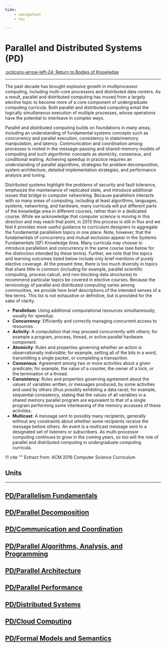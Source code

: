 ```yaml
---
hide:
    - navigation
    - toc

---
```

# Parallel and Distributed Systems (PD)

[:octicons-arrow-left-24: Return to Bodies of Knowledge](/Bodies-of-Knowledge/)

---

The past decade has brought explosive growth in multiprocessor computing, including multi-core processors and distributed data centers. As a result, parallel and distributed computing has moved from a largely elective topic to become more of a core component of undergraduate computing curricula. Both parallel and distributed computing entail the logically simultaneous execution of multiple processes, whose operations have the potential to interleave in complex ways.

Parallel and distributed computing builds on foundations in many areas, including an understanding of fundamental systems concepts such as concurrency and parallel execution, consistency in state/memory manipulation, and latency. Communication and coordination among processes is rooted in the message-passing and shared-memory models of computing and such algorithmic concepts as atomicity, consensus, and conditional waiting. Achieving speedup in practice requires an understanding of parallel algorithms, strategies for problem decomposition, system architecture, detailed implementation strategies, and performance analysis and tuning.

Distributed systems highlight the problems of security and fault tolerance, emphasize the maintenance of replicated state, and introduce additional issues that bridge to computer networking. Because parallelism interacts with so many areas of computing, including at least algorithms, languages, systems, networking, and hardware, many curricula will put different parts of the knowledge area in different courses, rather than in a dedicated course. While we acknowledge that computer science is moving in this direction and may reach that point, in 2013 this process is still in flux and we feel it provides more useful guidance to curriculum designers to aggregate the fundamental parallelism topics in one place. Note, however, that the fundamentals of concurrency and mutual exclusion appear in the Systems Fundamentals (SF) Knowledge Area. Many curricula may choose to introduce parallelism and concurrency in the same course (see below for the distinction intended by these terms). Further, we note that the topics and learning outcomes listed below include only brief mentions of purely elective coverage. At the present time, there is too much diversity in topics that share little in common (including for example, parallel scientific computing, process calculi, and non-blocking data structures) to recommend particular topics be covered in elective courses. Because the terminology of parallel and distributed computing varies among communities, we provide here brief descriptions of the intended senses of a few terms. This list is not exhaustive or definitive, but is provided for the sake of clarity.

- **Parallelism**: Using additional computational resources simultaneously, usually for speedup.
- **Concurrency**: Efficiently and correctly managing concurrent access to resources.
- **Activity**: A computation that may proceed concurrently with others; for example a program, process, thread, or active parallel hardware component.
- **Atomicity**: Rules and properties governing whether an action is observationally indivisible; for example, setting all of the bits in a word, transmitting a single packet, or completing a transaction.
- **Consensus**: Agreement among two or more activities about a given predicate; for example, the value of a counter, the owner of a lock, or the termination of a thread.
- **Consistency**: Rules and properties governing agreement about the values of variables written, or messages produced, by some activities and used by others (thus possibly exhibiting a data race); for example, sequential consistency, stating that the values of all variables in a shared memory parallel program are equivalent to that of a single program performing some interleaving of the memory accesses of these activities.
- **Multicast**: A message sent to possibly many recipients, generally without any constraints about whether some recipients receive the message before others. An event is a multicast message sent to a designated set of listeners or subscribers. As multi-processor computing continues to grow in the coming years, so too will the role of parallel and distributed computing in undergraduate computing curricula. 

!!! cite ""
    Extract from: ACM 2016 Computer Science Curriculum

## Units

---

<div class="container px-4 py-2" id="custom-cards">
    <div class="row row-cols-1 row-cols-lg-3 align-items-stretch g-4 py-3">
        <div class="col">
            <a href="02_Parallelism-Fundamentals">
                <div class="card card-cover h-100 overflow-hidden text-white bg-dark rounded-5 shadow-lg">
                    <div class="d-flex flex-column h-100 p-5 pb-3 text-white text-shadow-1">
                        <h2>PD/Parallelism Fundamentals</h2>
                    </div>
                </div>
            </a>
        </div>
        <div class="col">
            <a href="03_Parallel-Decomposition">
                <div class="card card-cover h-100 overflow-hidden text-white bg-dark rounded-5 shadow-lg">
                    <div class="d-flex flex-column h-100 p-5 pb-3 text-white text-shadow-1">
                        <h2>PD/Parallel Decomposition</h2>
                    </div>
                </div>
            </a>
        </div>
        <div class="col">
            <a href="04_Communication-Coordination">
                <div class="card card-cover h-100 overflow-hidden text-white bg-dark rounded-5 shadow-lg">
                    <div class="d-flex flex-column h-100 p-5 pb-3 text-shadow-1">
                        <h2>PD/Communication and Coordination</h2>
                    </div>
                </div>
            </a>
        </div>
    </div>
    <div class="row row-cols-1 row-cols-lg-3 align-items-stretch g-4 py-3">
        <div class="col">
            <a href="05_Parallel-Algorithms-Analysis-Programming">
                <div class="card card-cover h-100 overflow-hidden text-white bg-dark rounded-5 shadow-lg">
                    <div class="d-flex flex-column h-100 p-5 pb-3 text-white text-shadow-1">
                        <h2>PD/Parallel Algorithms, Analysis, and Programming</h2>
                    </div>
                </div>
            </a>
        </div>
        <div class="col">
            <a href="06_Parallel-Architecture">
                <div class="card card-cover h-100 overflow-hidden text-white bg-dark rounded-5 shadow-lg">
                    <div class="d-flex flex-column h-100 p-5 pb-3 text-white text-shadow-1">
                        <h2>PD/Parallel Architecture</h2>
                    </div>
                </div>
            </a>
        </div>
        <div class="col">
            <a href="07_Parallel-Performance">
                <div class="card card-cover h-100 overflow-hidden text-white bg-dark rounded-5 shadow-lg">
                    <div class="d-flex flex-column h-100 p-5 pb-3 text-shadow-1">
                        <h2>PD/Parallel Performance</h2>
                    </div>
                </div>
            </a>
        </div>
    </div>
    <div class="row row-cols-1 row-cols-lg-3 align-items-stretch g-4 py-3">
        <div class="col">
            <a href="08_Distributed-Systems">
                <div class="card card-cover h-100 overflow-hidden text-white bg-dark rounded-5 shadow-lg">
                    <div class="d-flex flex-column h-100 p-5 pb-3 text-white text-shadow-1">
                        <h2>PD/Distributed Systems</h2>
                    </div>
                </div>
            </a>
        </div>
        <div class="col">
            <a href="09_Cloud-Computing">
                <div class="card card-cover h-100 overflow-hidden text-white bg-dark rounded-5 shadow-lg">
                    <div class="d-flex flex-column h-100 p-5 pb-3 text-white text-shadow-1">
                        <h2>PD/Cloud Computing</h2>
                    </div>
                </div>
            </a>
        </div>
        <div class="col">
            <a href="10_Formal-Models-Semantics">
                <div class="card card-cover h-100 overflow-hidden text-white bg-dark rounded-5 shadow-lg">
                    <div class="d-flex flex-column h-100 p-5 pb-3 text-shadow-1">
                        <h2>PD/Formal Models and Semantics</h2>
                    </div>
                </div>
            </a>
        </div>
    </div>
</div>
